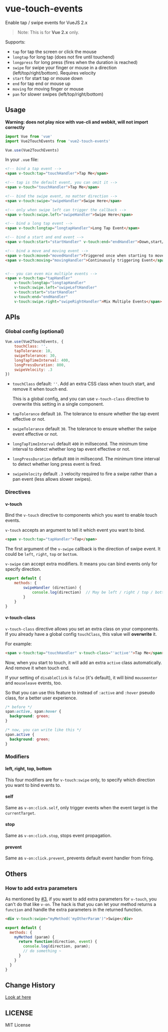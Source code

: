 # vue-touch-events  
Enable tap / swipe events for VueJS 2.x

> Note: This is for **Vue 2.x** only.

Supports:

* `tap` for tap the screen or click the mouse
* `longtap` for long tap (does not fire until touchend)
* `longpress` for long press (fires when the duration is reached)
* `swipe` for swipe your finger or mouse in a direction (left/top/right/bottom).  Requires velocity
* `start` for start tap or mouse down
* `end` for tap end or mouse up
* `moving` for moving finger or mouse
* `pan` for slower swipes (left/top/right/bottom)


## Usage

**Warning: does not play nice with vue-cli and webkit, will not import correctly**

```js
import Vue from 'vue'
import Vue2TouchEvents from 'vue2-touch-events'

Vue.use(Vue2TouchEvents)
```

In your `.vue` file:

```html
<!-- bind a tap event -->
<span v-touch:tap="touchHandler">Tap Me</span>

<!-- tap is the default event, you can omit it -->
<span v-touch="touchHandler">Tap Me</span>

<!-- bind the swipe event, no matter direction -->
<span v-touch:swipe="swipeHandler">Swipe Here</span>

<!-- only when swipe left can trigger the callback -->
<span v-touch:swipe.left="swipeHandler">Swipe Here</span>

<!-- bind a long tap event -->
<span v-touch:longtap="longtapHandler">Long Tap Event</span>

<!-- bind a start and end event -->
<span v-touch:start="startHandler" v-touch:end="endHandler">Down,start/Up,end Event</span>

<!-- bind a move and moving event -->
<span v-touch:moved="movedHandler">Triggered once when starting to move and tapTolerance is exceeded</span>
<span v-touch:moving="movingHandler">Continuously triggering Event</span>


<!-- you can even mix multiple events -->
<span v-touch:tap="tapHandler"
    v-touch:longtap="longtapHandler"
    v-touch:swipe.left="swipeLeftHandler"
    v-touch:start="startHandler" 
    v-touch:end="endHandler"
    v-touch:swipe.right="swipeRightHandler">Mix Multiple Events</span>
```

    
## APIs

### Global config (optional)

```js
Vue.use(Vue2TouchEvents, {
    touchClass: '',
    tapTolerance: 10,
    swipeTolerance: 30,
    longTapTimeInterval: 400,
    longPressDuration: 800,
    swipeVelocity: .3
})
```

* `touchClass`  default: `''`. Add an extra CSS class when touch start, and remove it when touch end.

    This is a global config, and you can use `v-touch-class` directive to overwrite this setting in a single component.

* `tapTolerance` default `10`. The tolerance to ensure whether the tap event effective or not.
* `swipeTolerance` default `30`. The tolerance to ensure whether the swipe event effective or not.
* `longTapTimeInterval` default `400` in millsecond. The minimum time interval to detect whether long tap event effective or not.
* `longPressDuration` default `800` in millsecond. The minimum time interval to detect whether long press event is fired.
* `swipeVelocity` default `.3` velocity required to fire a swipe rather than a pan event (less allows slower swipes).

### Directives

#### v-touch
Bind the `v-touch` directive to components which you want to enable touch events.

`v-touch` accepts an argument to tell it which event you want to bind.

```html
<span v-touch:tap="tapHandler">Tap</span>
```

The first argument of the `v-swipe` callback is the direction of swipe event. It could be `left`, `right`, `top` or `bottom`.

`v-swipe` can accept extra modifiers. It means you can bind events only for specify direction.

```js
export default {
    methods: {
        swipeHandler (direction) {
            console.log(direction)  // May be left / right / top / bottom
        }
    }
}
```

#### v-touch-class

`v-touch-class` directive allows you set an extra class on your components. If you already have a global config `touchClass`, this value will **overwrite** it.

For example:

```html
<span v-touch:tap="touchHandler" v-touch-class="'active'">Tap Me</span>
```

Now, when you start to touch, it will add an extra `active` class automatically. And remove it when touch end.

If your setting of `disableClick` is `false` (it's default), it will bind `mouseenter` and `mouseleave` events, too.

So that you can use this feature to instead of `:active` and `:hover` pseudo class, for a better user experience.

```css
/* before */
span:active, span:hover {
  background: green;
}

/* now, you can write like this */
span.active {
  background: green;
}
```

### Modifiers

#### left, right, top, bottom
This four modifiers are for `v-touch:swipe` only, to specify which direction you want to bind events to.

#### self
Same as `v-on:click.self`, only trigger events when the event target is the `currentTarget`.

#### stop
Same as `v-on:click.stop`, stops event propagation.

#### prevent
Same as `v-on:click.prevent`, prevents default event handler from firing.

## Others

### How to add extra parameters
As mentioned by [#3](https://github.com/jerrybendy/vue-touch-events/issues/3), if you want to add extra
parameters for `v-touch`, you can't do that like `v-on`. The hack is that you can let your method returns
a `function` and handle the extra parameters in the returned function.

```html
<div v-touch:swipe="myMethod('myOtherParam')">Swipe</div>
```

```js
export default {
  methods: {
    myMethod (param) {
      return function(direction, event) {
        console.log(direction, param);
        // do something ~
      }
    }
  }
}
```

## Change History

[Look at here](https://github.com/kriserickson/vue-touch-events/releases)


## LICENSE

MIT License

